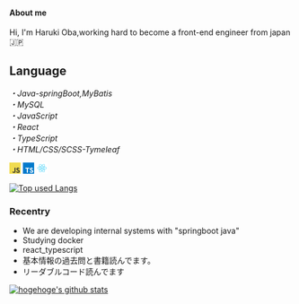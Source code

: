 #### About me
Hi, I'm Haruki Oba,working hard to become a front-end engineer from japan🇯🇵


## Language
*・Java-springBoot,MyBatis*  
*・MySQL*  
*・JavaScript*  
*・React*  
*・TypeScript*    
*・HTML/CSS/SCSS-Tymeleaf*  

<code><img height="20" alt="javascript" src="https://raw.githubusercontent.com/github/explore/80688e429a7d4ef2fca1e82350fe8e3517d3494d/topics/javascript/javascript.png"></code>
<code><img height="20" alt="typescript" src="https://raw.githubusercontent.com/github/explore/80688e429a7d4ef2fca1e82350fe8e3517d3494d/topics/typescript/typescript.png"></code>
<code><img height="20" alt="react" src="https://raw.githubusercontent.com/github/explore/80688e429a7d4ef2fca1e82350fe8e3517d3494d/topics/react/react.png"></code>

<!-- ソースコード統計 -->
[![Top used Langs](https://github-readme-stats.vercel.app/api/top-langs/?username=haruki0314&layout=compact&theme=vue-dark)](https://github.com/haruki0314/)


### Recentry
- We are developing internal systems with "springboot java"
- Studying docker
- react_typescript
- 基本情報の過去問と書籍読んでます。
- リーダブルコード読んでます


<!-- リポジトリステータス -->
[![hogehoge's github stats](https://github-readme-stats.vercel.app/api?username=haruki0314&hide=contribs&count_private=true&show_icons=true&theme=vue-dark)](https://github.com/haruki0314/)

